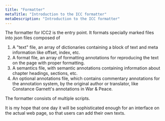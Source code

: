 ```yaml
---
title: "Formatter"
metaTitle: "Introduction to the ICC formatter"
metaDescription: "Introduction to the ICC formatter"
---
```


The formatter for ICC2 is the entry point. It formats specially marked files
into json files composed of

1. A "text" file, an array of dictionaries containing a block of text and meta
   information like offset, index, etc.
2. A format file, an array of formatting annotations for reproducing the text on
   the page with proper formatting.
3. A semantics file, with semantic annotations containing information about
   chapter headings, sections, etc.
4. An optional annotations file, which contains commentary annotations for the
   annotation system, by the original author or translator, like Constance
   Garnett's annotations in War & Peace.

The formatter consists of multiple scripts.

It is my hope that one day it will be sophisticated enough for an interface on
the actual web page, so that users can add their own texts.

